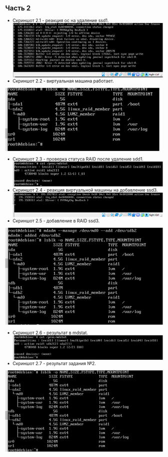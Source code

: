 ## Часть 2
- Скриншот 2.1 - реакция ос на удаление ssd1.
![Image alt](https://github.com/batasov/oslabs/raw/master/lab2/screenshots/part2/2.1.png)
- Скриншот 2.2 - виртуальная машина работает.

![Image alt](https://github.com/batasov/oslabs/raw/master/lab2/screenshots/part2/2.2.png)
- Скриншот 2.3 - проверка статуса RAID после удаление sdd1.
![Image alt](https://github.com/batasov/oslabs/raw/master/lab2/screenshots/part2/2.3.png)
- Скриншот 2.4 - реакция виртуальной машины на добавление ssd3.
![Image alt](https://github.com/batasov/oslabs/raw/master/lab2/screenshots/part2/2.4.png)
- Скриншот 2.5 - добавление в RAID ssd3.

![Image alt](https://github.com/batasov/oslabs/raw/master/lab2/screenshots/part2/2.5.png)
- Скриншот 2.6 - результат в mdstat.
![Image alt](https://github.com/batasov/oslabs/raw/master/lab2/screenshots/part2/2.6.png)
- Скриншот 2.7 - результат задания №2.

![Image alt](https://github.com/batasov/oslabs/raw/master/lab2/screenshots/part2/2.7.png)
